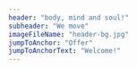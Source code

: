 ```yaml
---
header: "body, mind and soul!"
subheader: "We move"
imageFileName: "header-bg.jpg"
jumpToAnchor: "Offer"
jumpToAnchorText: "Welcome!"
---
```

